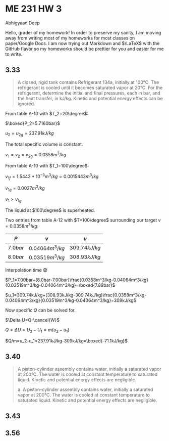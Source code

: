 # ME 231 HW 3

Abhigyaan Deep

Hello, grader of my homework! In order to preserve my sanity, I am moving away from writing most of my homeworks for most classes on paper/Google Docs. I am now trying out Markdown and $\LaTeX$ with the GitHub flavor so my homeworks should be prettier for you and easier for me to write.

## 3.33

> A closed, rigid tank contains Refrigerant 134a, initially at 100°C. The refrigerant is cooled until it becomes saturated vapor at 20°C. For the refrigerant, determine the initial and final pressures, each in bar, and the heat transfer, in kJ/kg. Kinetic and potential energy effects can be ignored.

From table A-10 with $T_2=20\degree$:

$\boxed{P_2=5.7160bar}$

$u_2=u_{2g}=237.91kJ/kg$

The total specific volume is constant.

$v_1=v_2=v_{2g}=0.0358m^3/kg$

From table A-10 with $T_1=100\degree$:

$v_{1f}=1.5443*10^{-3}m^3/kg=0.0015443m^3/kg$

$v_{1g}=0.0027m^3/kg$

$v_1>v_{1g}$

The liquid at $100\degree$ is superheated.

Two entries from table A-12 with $T=100\degree$ surrounding our target $v=0.0358m^3/kg$:

| $P$      | $v$             | $u$           |
| -------- | --------------- | ------------- |
| $7.0bar$ | $0.04064m^3/kg$ | $309.74kJ/kg$ |
| $8.0bar$ | $0.03519m^3/kg$ | $308.93kJ/kg$ |

Interpolation time 😨

$P_1=7.00bar+(8.0bar-7.00bar)\frac{0.0358m^3/kg-0.04064m^3/kg}{0.03519m^3/kg-0.04064m^3/kg}=\boxed{7.89bar}$

$u_1=309.74kJ/kg+(308.93kJ/kg-309.74kJ/kg)\frac{0.0358m^3/kg-0.04064m^3/kg}{0.03519m^3/kg-0.04064m^3/kg}=309kJ/kg$

Now specific $Q$ can be solved for.

$\Delta U=Q-\cancel{W}$

$Q=\Delta U=U_2-U_1=m(u_2-u_1)$

$Q/m=u_2-u_1=237.91kJ/kg-309kJ/kg=\boxed{-71.1kJ/kg}$

## 3.40

> A piston–cylinder assembly contains water, initially a saturated vapor at 200°C. The water is cooled at constant temperature to saturated liquid. Kinetic and potential energy effects are negligible.
>
> a. A piston–cylinder assembly contains water, initially a saturated vapor at 200°C. The water is cooled at constant temperature to saturated liquid. Kinetic and potential energy effects are negligible.

## 3.43

## 3.56
